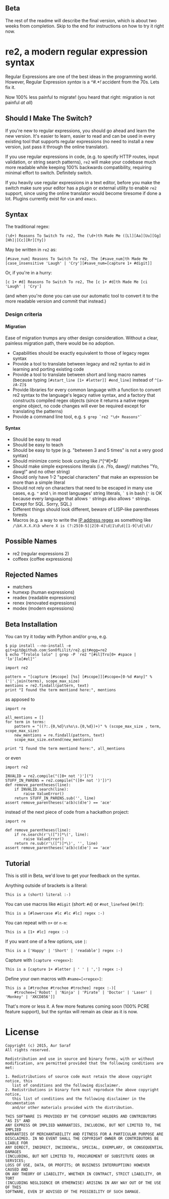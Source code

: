 ## Beta

The rest of the readme will describe the final version, which is about two weeks from completion. Skip to the end for instructions on how to try it right now.

# re2, a modern regular expression syntax

Regular Expressions are one of the best ideas in the programming world. However, Regular Expression _syntax_ is a _^#.*!_ accident from the 70s. Lets fix it.

Now 100% less painful to migrate! (you heard that right: migration is not painful *at all*)

## Should I Make The Switch?

If you're new to regular expressions, you should go ahead and learn the new version. It's easier to learn, easier to read and can be used in every existing tool that supports regular expressions (no need to install a new version, just pass it through the online translator).

If you use regular expressions in code, (e.g. to specify HTTP routes, input validation, or string search patterns), `re2` will make your codebase much more readable while keeping 100% backwards compatibility, requiring minimal effort to switch. Definitely switch.

If you heavily use regular expressions in a text editor, before you make the switch make sure your editor has a plugin or external utility to enable `re2` support, since using the online translator would become tiresome if done a lot. Plugins currently exist for `vim` and `emacs`.

## Syntax

The traditional regex:

```(\d+) Reasons To Switch To re2, The (\d+)th Made Me ([Ll][Aa][Uu][Gg][Hh]|[Cc][Rr][Yy])```

May be written in `re2` as:

```[#save_num] Reasons To Switch To re2, The [#save_num]th Made Me [case_insensitive 'Laugh' | 'Cry'][#save_num=[capture 1+ #digit]]```

Or, if you're in a hurry:

```[c 1+ #d] Reasons To Switch To re2, The [c 1+ #d]th Made Me [ci 'Laugh' | 'Cry']```

(and when you're done you can use our automatic tool to convert it to the more readable version and commit that instead.)

### Design criteria

#### Migration

Ease of migration trumps any other design consideration. Without a clear, painless migration path, there would be no adoption.

- Capabilities should be exactly equivalent to those of legacy regex syntax
- Provide a tool to translate between legacy and re2 syntax to aid in learning and porting existing code
- Provide a tool to translate between short and long macro names (because typing `[#start_line [1+ #letter]] #end_line]` instead of `^[a-zA-Z]$`
- Provide libraries for every common language with a function to convert re2 syntax to the language's legacy native syntax, and a factory that constructs compiled regex objects (since it returns a native regex engine object, no code changes will ever be required except for translating the patterns)
- Provide a command line tool, e.g. ```$ grep `re2 "\d+ Reasons"` ```

#### Syntax

- Should be easy to read
- Should be easy to teach
- Should be easy to type (e.g. "between 3 and 5 times" is not a very good syntax)
- Should minimize comic book cursing like /^[^#]*$/
- Should make simple expressions literals (i.e. /Yo, dawg!/ matches "Yo, dawg!" and no other string)
- Should only have 1-2 "special characters" that make an expression be more than a simple literal
- Should not rely on characters that need to be escaped in many use cases, e.g. `"` and `\` in most languages' string literals, `` ` `` `$` in bash (`'` is OK because every language that allows `'` strings also allows `"` strings. Except for SQL. Sorry, SQL.)
- Different things should look different, beware of LISP-like parentheses forests
- Macros (e.g. a way to write the [IP address regex](https://regex101.com/r/oE7iZ2/1) as something like `/\bX.X.X.X\b where X is (?:25[0-5]|2[0-4]\d|1\d\d|[1-9]\d|\d)/`

## Possible Names

- re2 (regular expressions 2)
- coffeex (coffee expressions)

## Rejected Names

- matchers
- humexp (human expressions)
- readex (readable expressions)
- renex (renovated expressions)
- modex (modern expressions)

## Beta Installation

You can try it today with Python and/or `grep`, e.g.

```
$ pip install --no-install -e git+git@github.com:SonOfLilit/re2.git#egg=re2
$ echo "Trololo lolo" | grep -P `re2 "[#sl]Tro[0+ #space | 'lo']lo[#el]"`
```

```
import re2

pattern = "[capture [#scope] [%s] [#scope]][#scope=[0-%d #any]" % ('|'.join(terms), scope_max_size)
mentions = re2.findall(pattern, text)
print "I found the term mentiond here:", mentions
```

as apposed to

```
import re

all_mentions = []
for term in terms:
    pattern = "((?:.{0,%d}\s%s\s.{0,%d})+)" % (scope_max_size , term, scope_max_size)
    new_mentions = re.findall(pattern, text)
    scope_max_size.extend(new_mentions)
    
print "I found the term mentiond here:", all_mentions
```

or even

```
import re2

INVALID = re2.compile("([0+ not ')'](")
STUFF_IN_PARENS = re2.compile("([0+ not ')'])")
def remove_parentheses(line):
    if INVALID.search(line):
        raise ValueError()
    return STUFF_IN_PARENS.sub('', line)
assert remove_parentheses('a(b)c(d)e') == 'ace'
```

instead of the next piece of code from a hackathon project:

```
import re

def remove_parentheses(line):
    if re.search(r'\([^)]*\(', line):
        raise ValueError()
    return re.sub(r'\([^)]*\)', '', line)
assert remove_parentheses('a(b)c(d)e') == 'ace'
```

## Tutorial

This is still in Beta, we'd love to get your feedback on the syntax.

Anything outside of brackets is a literal:

```This is a (short) literal :-)```

You can use macros like `#digit` (short: `#d`) or `#not_linefeed` (`#nlf`):

```This is a [#lowercase #lc #lc #lc] regex :-)```

You can repeat with `n+` or `n-m`:

```This is a [1+ #lc] regex :-)```

If you want one of a few options, use `|`:

```This is a ['Happy' | 'Short' | 'readable'] regex :-)```

Capture with `[capture <regex>]`:

```This is a [capture 1+ #letter | ' ' | ','] regex :-)```

Define your own macros with `#name=[<regex>]`:

```
This is a [#trochee #trochee #trochee] regex :-)[
    #trochee=['Robot' | 'Ninja' | 'Pirate' | 'Doctor' | 'Laser' | 'Monkey' | 'XKCD856']]
```

That's more or less it. A few more features coming soon (100% PCRE feature support), but the syntax will remain as clear as it is now.

# License

```
Copyright (c) 2015, Aur Saraf
All rights reserved.

Redistribution and use in source and binary forms, with or without
modification, are permitted provided that the following conditions are met:

1. Redistributions of source code must retain the above copyright notice, this
   list of conditions and the following disclaimer.
2. Redistributions in binary form must reproduce the above copyright notice,
   this list of conditions and the following disclaimer in the documentation
   and/or other materials provided with the distribution.

THIS SOFTWARE IS PROVIDED BY THE COPYRIGHT HOLDERS AND CONTRIBUTORS "AS IS" AND
ANY EXPRESS OR IMPLIED WARRANTIES, INCLUDING, BUT NOT LIMITED TO, THE IMPLIED
WARRANTIES OF MERCHANTABILITY AND FITNESS FOR A PARTICULAR PURPOSE ARE
DISCLAIMED. IN NO EVENT SHALL THE COPYRIGHT OWNER OR CONTRIBUTORS BE LIABLE FOR
ANY DIRECT, INDIRECT, INCIDENTAL, SPECIAL, EXEMPLARY, OR CONSEQUENTIAL DAMAGES
(INCLUDING, BUT NOT LIMITED TO, PROCUREMENT OF SUBSTITUTE GOODS OR SERVICES;
LOSS OF USE, DATA, OR PROFITS; OR BUSINESS INTERRUPTION) HOWEVER CAUSED AND
ON ANY THEORY OF LIABILITY, WHETHER IN CONTRACT, STRICT LIABILITY, OR TORT
(INCLUDING NEGLIGENCE OR OTHERWISE) ARISING IN ANY WAY OUT OF THE USE OF THIS
SOFTWARE, EVEN IF ADVISED OF THE POSSIBILITY OF SUCH DAMAGE.
```

